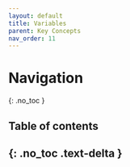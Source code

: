 ```yaml
---
layout: default
title: Variables
parent: Key Concepts
nav_order: 11
---
```


# Navigation
{: .no_toc }

## Table of contents
{: .no_toc .text-delta }
---
